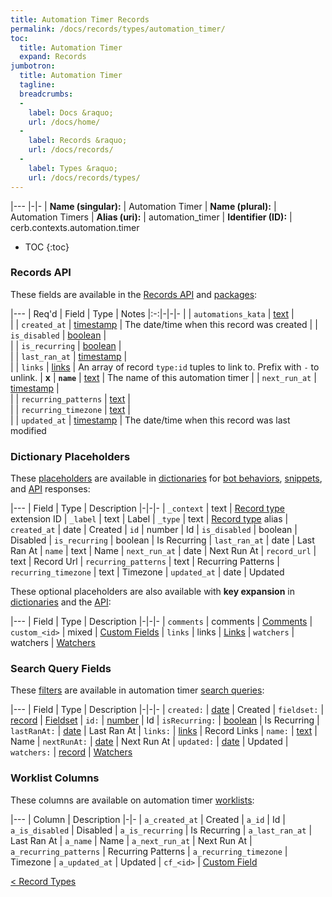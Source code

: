 ```yaml
---
title: Automation Timer Records
permalink: /docs/records/types/automation_timer/
toc:
  title: Automation Timer
  expand: Records
jumbotron:
  title: Automation Timer
  tagline: 
  breadcrumbs:
  -
    label: Docs &raquo;
    url: /docs/home/
  -
    label: Records &raquo;
    url: /docs/records/
  -
    label: Types &raquo;
    url: /docs/records/types/
---
```


|---
|-|-
| **Name (singular):** | Automation Timer
| **Name (plural):** | Automation Timers
| **Alias (uri):** | automation_timer
| **Identifier (ID):** | cerb.contexts.automation.timer

* TOC
{:toc}

### Records API

These fields are available in the [Records API](/docs/api/endpoints/records/) and [packages](/docs/packages/):

|---
| Req'd | Field | Type | Notes
|:-:|-|-|-
|   | `automations_kata` | [text](/docs/records/fields/types/text/) |  
|   | `created_at` | [timestamp](/docs/records/fields/types/timestamp/) | The date/time when this record was created 
|   | `is_disabled` | [boolean](/docs/records/fields/types/boolean/) |  
|   | `is_recurring` | [boolean](/docs/records/fields/types/boolean/) |  
|   | `last_ran_at` | [timestamp](/docs/records/fields/types/timestamp/) |  
|   | `links` | [links](/docs/records/fields/types/links/) | An array of record `type:id` tuples to link to. Prefix with `-` to unlink. 
| **x** | **`name`** | [text](/docs/records/fields/types/text/) | The name of this automation timer 
|   | `next_run_at` | [timestamp](/docs/records/fields/types/timestamp/) |  
|   | `recurring_patterns` | [text](/docs/records/fields/types/text/) |  
|   | `recurring_timezone` | [text](/docs/records/fields/types/text/) |  
|   | `updated_at` | [timestamp](/docs/records/fields/types/timestamp/) | The date/time when this record was last modified 

### Dictionary Placeholders

These [placeholders](/docs/bots/scripting/placeholders/) are available in [dictionaries](/docs/bots/behaviors/dictionaries/) for [bot behaviors](/docs/bots/behaviors/), [snippets](/docs/snippets/), and [API](/docs/api/) responses:

|---
| Field | Type | Description
|-|-|-
| `_context` | text | [Record type](/docs/records/types/) extension ID
| `_label` | text | Label
| `_type` | text | [Record type](/docs/records/types/) alias
| `created_at` | date | Created
| `id` | number | Id
| `is_disabled` | boolean | Disabled
| `is_recurring` | boolean | Is Recurring
| `last_ran_at` | date | Last Ran At
| `name` | text | Name
| `next_run_at` | date | Next Run At
| `record_url` | text | Record Url
| `recurring_patterns` | text | Recurring Patterns
| `recurring_timezone` | text | Timezone
| `updated_at` | date | Updated

These optional placeholders are also available with **key expansion** in [dictionaries](/docs/bots/behaviors/dictionaries/key-expansion/) and the [API](/docs/api/responses/#expanding-keys-in-api-requests):

|---
| Field | Type | Description
|-|-|-
| `comments` | comments | [Comments](/docs/bots/behaviors/dictionaries/key-expansion/#comments)
| `custom_<id>` | mixed | [Custom Fields](/docs/bots/behaviors/dictionaries/key-expansion/#custom-fields)
| `links` | links | [Links](/docs/bots/behaviors/dictionaries/key-expansion/#links)
| `watchers` | watchers | [Watchers](/docs/bots/behaviors/dictionaries/key-expansion/#watchers)
	
### Search Query Fields

These [filters](/docs/search/#filters) are available in automation timer [search queries](/docs/search/):

|---
| Field | Type | Description
|-|-|-
| `created:` | [date](/docs/search/filters/dates/) | Created
| `fieldset:` | [record](/docs/search/#deep-search) | [Fieldset](/docs/records/types/custom_fieldset/)
| `id:` | [number](/docs/search/filters/numbers/) | Id
| `isRecurring:` | [boolean](/docs/search/filters/booleans/) | Is Recurring
| `lastRanAt:` | [date](/docs/search/filters/dates/) | Last Ran At
| `links:` | [links](/docs/search/filters/links/) | Record Links
| `name:` | [text](/docs/search/filters/text/) | Name
| `nextRunAt:` | [date](/docs/search/filters/dates/) | Next Run At
| `updated:` | [date](/docs/search/filters/dates/) | Updated
| `watchers:` | [record](/docs/search/#deep-search) | [Watchers](/docs/records/types/worker/)
	
### Worklist Columns

These columns are available on automation timer [worklists](/docs/worklists/):

|---
| Column | Description
|-|-
| `a_created_at` | Created
| `a_id` | Id
| `a_is_disabled` | Disabled
| `a_is_recurring` | Is Recurring
| `a_last_ran_at` | Last Ran At
| `a_name` | Name
| `a_next_run_at` | Next Run At
| `a_recurring_patterns` | Recurring Patterns
| `a_recurring_timezone` | Timezone
| `a_updated_at` | Updated
| `cf_<id>` | [Custom Field](/docs/records/types/custom_field/)

<div class="section-nav">
	<div class="left">
		<a href="/docs/records/types/" class="prev">&lt; Record Types</a>
	</div>
	<div class="right align-right">
	</div>
</div>
<div class="clear"></div>